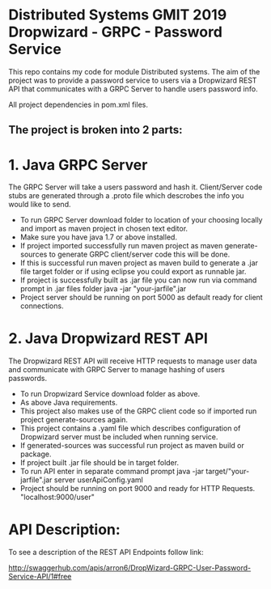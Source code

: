 # Distributed Systems GMIT 2019 Dropwizard - GRPC - Password Service

This repo contains my code for module Distributed systems. 
The aim of the project was to provide a password service to users via a Dropwizard REST API that communicates with a GRPC Server to handle users password info.

All project dependencies in pom.xml files.

## The project is broken into 2 parts:

# 1. Java GRPC Server

The GRPC Server will take a users password and hash it. Client/Server code stubs are generated through a .proto file which descrobes the info you would like to send.

* To run GRPC Server download folder to location of your choosing locally and import as maven project in chosen text editor.
* Make sure you have java 1.7 or above installed. 
* If project imported successfully run maven project as maven generate-sources to generate GRPC client/server code this will be done.
* If this is successful run maven project as maven build to generate a .jar file target folder or if using eclipse you could export as runnable jar.
* If project is successfully built as .jar file you can now run via command prompt in .jar files folder java -jar "your-jarfile".jar
* Project server should be running on port 5000 as default ready for client connections.


# 2. Java Dropwizard REST API

The Dropwizard REST API will receive HTTP requests to manage user data and communicate with GRPC Server to manage hashing of users passwords.

* To run Dropwizard Service download folder as above.
* As above Java requirements.
* This project also makes use of the GRPC client code so if imported run project generate-sources again.
* This project contains a .yaml file which describes configuration of Dropwizard server must be included when running service.
* If generated-sources was successful run project as maven build or package.
* If project built .jar file should be in target folder.
* To run API enter in separate command prompt java -jar target/"your-jarfile".jar server userApiConfig.yaml
* Project should be running on port 9000 and ready for HTTP Requests. "localhost:9000/user"

# API Description:

To see a description of the REST API Endpoints follow link:

http://swaggerhub.com/apis/arron6/DropWizard-GRPC-User-Password-Service-API/1#free

